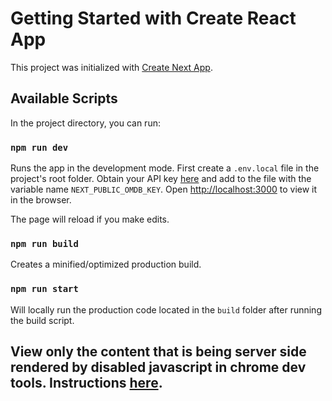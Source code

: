 # Getting Started with Create React App

This project was initialized with [Create Next App](https://nextjs.org/docs/pages/api-reference/create-next-app).

## Available Scripts

In the project directory, you can run:

### `npm run dev`

Runs the app in the development mode. First create a `.env.local` file in the project's root folder. Obtain your API key [here]() and add to the file with the variable name `NEXT_PUBLIC_OMDB_KEY`.
Open [http://localhost:3000](http://localhost:3000) to view it in the browser.

The page will reload if you make edits.

### `npm run build`

Creates a minified/optimized production build.

### `npm run start`

Will locally run the production code located in the `build` folder after running the build script.

## View only the content that is being server side rendered by disabled javascript in chrome dev tools. Instructions [here](https://developer.chrome.com/docs/devtools/javascript/disable).